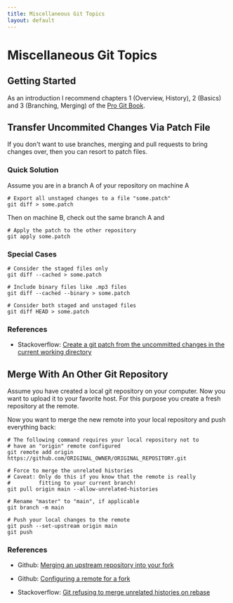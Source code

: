 ```yaml
---
title: Miscellaneous Git Topics
layout: default
---
```


# Miscellaneous Git Topics

## Getting Started

As an introduction I recommend chapters 1 (Overview, History), 2 (Basics) and 3 (Branching, Merging) of the [Pro Git Book](https://git-scm.com/book/en/v2).

## Transfer Uncommited Changes Via Patch File

If you don't want to use branches, merging and pull requests to bring changes over, then you can resort to patch files.

### Quick Solution

Assume you are in a branch A of your repository on machine A

```shell
# Export all unstaged changes to a file "some.patch"
git diff > some.patch
```

Then on machine B, check out the same branch A and

```shell
# Apply the patch to the other repository
git apply some.patch
```

### Special Cases

```shell
# Consider the staged files only
git diff --cached > some.patch

# Include binary files like .mp3 files
git diff --cached --binary > some.patch

# Consider both staged and unstaged files
git diff HEAD > some.patch
```

### References

* Stackoverflow: [Create a git patch from the uncommitted changes in the current working directory](https://stackoverflow.com/questions/5159185/create-a-git-patch-from-the-uncommitted-changes-in-the-current-working-directory?answertab=votes#tab-top)

## Merge With An Other Git Repository

Assume you have created a local git repository on your computer. Now you want to upload it to your favorite host. For this purpose you create a fresh repository at the remote.

Now you want to merge the new remote into your local repository and push everything back:

```shell
# The following command requires your local repository not to
# have an "origin" remote configured
git remote add origin https://github.com/ORIGINAL_OWNER/ORIGINAL_REPOSITORY.git

# Force to merge the unrelated histories
# Caveat: Only do this if you know that the remote is really
#         fitting to your current branch!
git pull origin main --allow-unrelated-histories

# Rename "master" to "main", if applicable
git branch -m main

# Push your local changes to the remote
git push --set-upstream origin main
git push
```

### References

* Github: [Merging an upstream repository into your fork](https://docs.github.com/en/github/collaborating-with-issues-and-pull-requests/merging-an-upstream-repository-into-your-fork)

* Github: [Configuring a remote for a fork](https://docs.github.com/en/github/collaborating-with-issues-and-pull-requests/configuring-a-remote-for-a-fork)

* Stackoverflow: [Git refusing to merge unrelated histories on rebase
](https://stackoverflow.com/questions/37937984/git-refusing-to-merge-unrelated-histories-on-rebase)